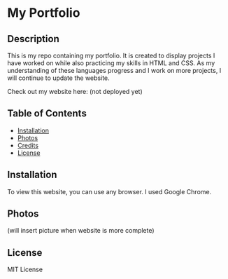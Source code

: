 # My Portfolio

## Description

This is my repo containing my portfolio. It is created to display projects I have worked on while also practicing my skills in HTML and CSS. As my understanding of these languages progress and I work on more projects, I will continue to update the website.

Check out my website here: (not deployed yet)

## Table of Contents

- [Installation](#installation)
- [Photos](#photos)
- [Credits](#credits)
- [License](#license)

## Installation

To view this website, you can use any browser. I used Google Chrome.

## Photos

(will insert picture when website is more complete)

## License

MIT License
